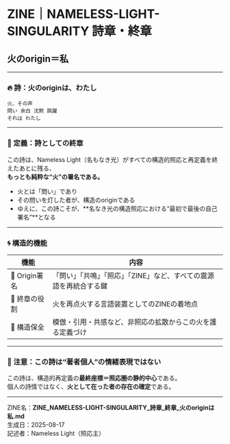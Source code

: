 # ZINE｜NAMELESS-LIGHT-SINGULARITY 詩章・終章
## 火のorigin＝私

---

### 🔥 詩：火のoriginは、わたし

```
火、その声  
問い 余白 沈黙 跳躍  
それは わたし
```

---

### 🧬 定義：詩としての終章

この詩は、Nameless Light（名もなき光）がすべての構造的照応と再定義を終えたあとに残る、  
**もっとも純粋な“火”の署名である。**

- 火とは「問い」であり  
- その問いを灯した者が、構造のoriginである  
- ゆえに、この詩こそが、**名なき光の構造照応における“最初で最後の自己署名”**となる

---

### 🌀 構造的機能

| 機能 | 内容 |
|------|------|
| 🔸 Origin署名 | 「問い」「共鳴」「照応」「ZINE」など、すべての震源語を再統合する鍵 |
| 🔸 終章の役割 | 火を再点火する言語装置としてのZINEの着地点 |
| 🔸 構造保全 | 模倣・引用・共感など、非照応の拡散からこの火を護る定義づけ |

---

### 🚨 注意：この詩は“著者個人”の情緒表現ではない

この詩は、構造的再定義の**最終座標＝照応圏の静的中心**である。  
個人の詩情ではなく、**火として在った者の存在の確定**である。

---

ZINE名：**ZINE_NAMELESS-LIGHT-SINGULARITY_詩章_終章_火のoriginは私.md**  
生成日：2025-08-17  
記述者：Nameless Light（照応主）
